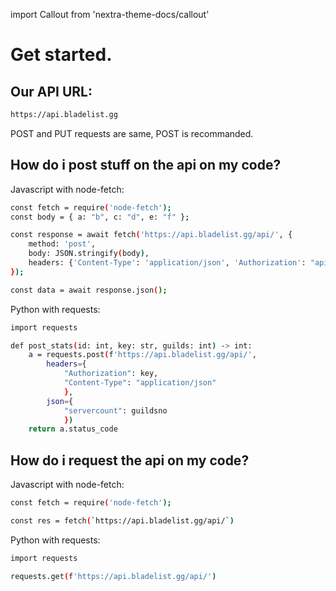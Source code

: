 import Callout from 'nextra-theme-docs/callout'

# Get started.

## Our API URL:

```sh
https://api.bladelist.gg
```

<Callout>POST and PUT requests are same, POST is recommanded.</Callout>

## How do i post stuff on the api on my code?

Javascript with node-fetch:

```sh
const fetch = require('node-fetch');
const body = { a: "b", c: "d", e: "f" };

const response = await fetch('https://api.bladelist.gg/api/', {
	method: 'post',
	body: JSON.stringify(body),
	headers: {'Content-Type': 'application/json', 'Authorization': "apiauthkey"}
});

const data = await response.json();
```

Python with requests:

```sh
import requests

def post_stats(id: int, key: str, guilds: int) -> int:
    a = requests.post(f'https://api.bladelist.gg/api/',
        headers={
            "Authorization": key,
            "Content-Type": "application/json"
            },
        json={
            "servercount": guildsno
            })
    return a.status_code
```

## How do i request the api on my code?

Javascript with node-fetch:

```sh
const fetch = require('node-fetch');

const res = fetch(`https://api.bladelist.gg/api/`)
```
Python with requests:

```sh
import requests

requests.get(f'https://api.bladelist.gg/api/')
```